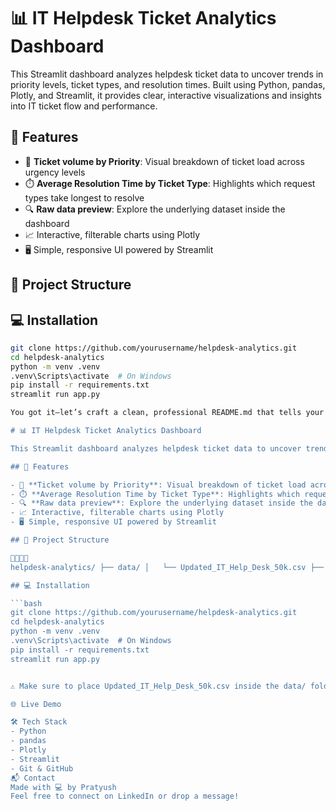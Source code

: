 # 📊 IT Helpdesk Ticket Analytics Dashboard

This Streamlit dashboard analyzes helpdesk ticket data to uncover trends in priority levels, ticket types, and resolution times. Built using Python, pandas, Plotly, and Streamlit, it provides clear, interactive visualizations and insights into IT ticket flow and performance.

## 🚀 Features

- 📌 **Ticket volume by Priority**: Visual breakdown of ticket load across urgency levels  
- ⏱️ **Average Resolution Time by Ticket Type**: Highlights which request types take longest to resolve  
- 🔍 **Raw data preview**: Explore the underlying dataset inside the dashboard  
- 📈 Interactive, filterable charts using Plotly  
- 🖥️ Simple, responsive UI powered by Streamlit

## 📂 Project Structure

## 💻 Installation

```bash
git clone https://github.com/yourusername/helpdesk-analytics.git
cd helpdesk-analytics
python -m venv .venv
.venv\Scripts\activate  # On Windows
pip install -r requirements.txt
streamlit run app.py

You got it—let’s craft a clean, professional README.md that tells your story and shows off your skills. Here's a great template tailored to your project:

# 📊 IT Helpdesk Ticket Analytics Dashboard

This Streamlit dashboard analyzes helpdesk ticket data to uncover trends in priority levels, ticket types, and resolution times. Built using Python, pandas, Plotly, and Streamlit, it provides clear, interactive visualizations and insights into IT ticket flow and performance.

## 🚀 Features

- 📌 **Ticket volume by Priority**: Visual breakdown of ticket load across urgency levels  
- ⏱️ **Average Resolution Time by Ticket Type**: Highlights which request types take longest to resolve  
- 🔍 **Raw data preview**: Explore the underlying dataset inside the dashboard  
- 📈 Interactive, filterable charts using Plotly  
- 🖥️ Simple, responsive UI powered by Streamlit

## 📂 Project Structure


helpdesk-analytics/ ├── data/ │   └── Updated_IT_Help_Desk_50k.csv ├── app.py └── README.md

## 💻 Installation

```bash
git clone https://github.com/yourusername/helpdesk-analytics.git
cd helpdesk-analytics
python -m venv .venv
.venv\Scripts\activate  # On Windows
pip install -r requirements.txt
streamlit run app.py


⚠️ Make sure to place Updated_IT_Help_Desk_50k.csv inside the data/ folder.

🌐 Live Demo

🛠️ Tech Stack
- Python
- pandas
- Plotly
- Streamlit
- Git & GitHub
📬 Contact
Made with 💻 by Pratyush
Feel free to connect on LinkedIn or drop a message!
